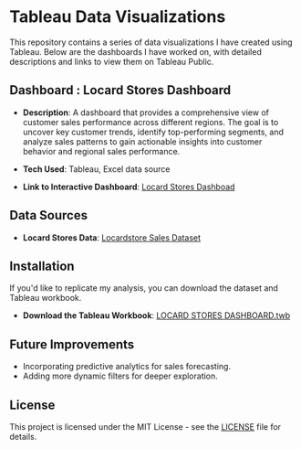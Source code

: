 # Tableau Data Visualizations

This repository contains a series of data visualizations I have created using Tableau. Below are the dashboards I have worked on, with detailed descriptions and links to view them on Tableau Public.

## Dashboard : Locard Stores Dashboard
- **Description**: A dashboard that provides a comprehensive view of customer sales performance across different regions. The goal is to uncover key customer trends, identify top-performing segments, and analyze sales patterns to gain actionable insights into customer behavior and regional sales performance.

- **Tech Used**: Tableau, Excel data source
- **Link to Interactive Dashboard**: [Locard Stores Dashboad](https://public.tableau.com/app/profile/jaymo.the.analyst.jaymo/viz/LOCARDSTORESDASHBOARD/CustomerInsightsDashboard?publish=yes)


## Data Sources
- **Locard Stores Data**: [Locardstore Sales Dataset](https://github.com/Jaymo-The-Analyst/Locard_Stores_Tableau_Dashboard/blob/main/Locardstore_Sales%20_Dataset.csv)

## Installation 
If you'd like to replicate my analysis, you can download the dataset and Tableau workbook.
- **Download the Tableau Workbook**: [LOCARD STORES DASHBOARD.twb](https://github.com/Jaymo-The-Analyst/Locard_Stores_Tableau_Dashboard/blob/main/LOCARD%20STORES%20%20DASHBOARD.twb)

## Future Improvements
- Incorporating predictive analytics for sales forecasting.
- Adding more dynamic filters for deeper exploration.

## License
This project is licensed under the MIT License - see the [LICENSE](LICENSE) file for details.
